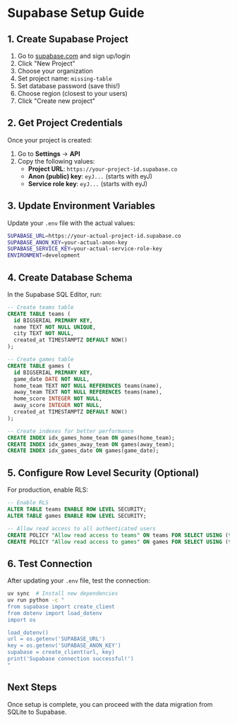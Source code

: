 # Supabase Setup Guide

## 1. Create Supabase Project

1. Go to [supabase.com](https://supabase.com) and sign up/login
2. Click "New Project"
3. Choose your organization
4. Set project name: `missing-table`
5. Set database password (save this!)
6. Choose region (closest to your users)
7. Click "Create new project"

## 2. Get Project Credentials

Once your project is created:

1. Go to **Settings** → **API**
2. Copy the following values:
   - **Project URL**: `https://your-project-id.supabase.co`
   - **Anon (public) key**: `eyJ...` (starts with eyJ)
   - **Service role key**: `eyJ...` (starts with eyJ)

## 3. Update Environment Variables

Update your `.env` file with the actual values:

```bash
SUPABASE_URL=https://your-actual-project-id.supabase.co
SUPABASE_ANON_KEY=your-actual-anon-key
SUPABASE_SERVICE_KEY=your-actual-service-role-key
ENVIRONMENT=development
```

## 4. Create Database Schema

In the Supabase SQL Editor, run:

```sql
-- Create teams table
CREATE TABLE teams (
  id BIGSERIAL PRIMARY KEY,
  name TEXT NOT NULL UNIQUE,
  city TEXT NOT NULL,
  created_at TIMESTAMPTZ DEFAULT NOW()
);

-- Create games table
CREATE TABLE games (
  id BIGSERIAL PRIMARY KEY,
  game_date DATE NOT NULL,
  home_team TEXT NOT NULL REFERENCES teams(name),
  away_team TEXT NOT NULL REFERENCES teams(name),
  home_score INTEGER NOT NULL,
  away_score INTEGER NOT NULL,
  created_at TIMESTAMPTZ DEFAULT NOW()
);

-- Create indexes for better performance
CREATE INDEX idx_games_home_team ON games(home_team);
CREATE INDEX idx_games_away_team ON games(away_team);
CREATE INDEX idx_games_date ON games(game_date);
```

## 5. Configure Row Level Security (Optional)

For production, enable RLS:

```sql
-- Enable RLS
ALTER TABLE teams ENABLE ROW LEVEL SECURITY;
ALTER TABLE games ENABLE ROW LEVEL SECURITY;

-- Allow read access to all authenticated users
CREATE POLICY "Allow read access to teams" ON teams FOR SELECT USING (true);
CREATE POLICY "Allow read access to games" ON games FOR SELECT USING (true);
```

## 6. Test Connection

After updating your `.env` file, test the connection:

```bash
uv sync  # Install new dependencies
uv run python -c "
from supabase import create_client
from dotenv import load_dotenv
import os

load_dotenv()
url = os.getenv('SUPABASE_URL')
key = os.getenv('SUPABASE_ANON_KEY')
supabase = create_client(url, key)
print('Supabase connection successful!')
"
```

## Next Steps

Once setup is complete, you can proceed with the data migration from SQLite to Supabase.